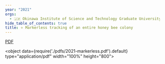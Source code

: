 ```yaml
---
year: "2021"
orgs:
  - 🇯🇵 Okinawa Institute of Science and Technology Graduate University
hide_table_of_contents: true
title: ⭐️ Markerless tracking of an entire honey bee colony
---
```

[PDF](pdfs/2021-markerless.pdf)

<object data={require('./pdfs/2021-markerless.pdf').default} type="application/pdf" width="100%" height="800"></object>

